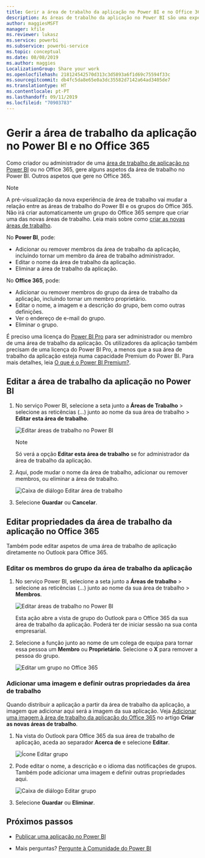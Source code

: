 ```yaml
---
title: Gerir a área de trabalho da aplicação no Power BI e no Office 365
description: As áreas de trabalho da aplicação no Power BI são uma experiência de colaboração baseada nos grupos do Office 365. Faça a gestão das suas áreas de trabalho de aplicação no Power BI e também no Office 365.
author: maggiesMSFT
manager: kfile
ms.reviewer: lukasz
ms.service: powerbi
ms.subservice: powerbi-service
ms.topic: conceptual
ms.date: 08/08/2019
ms.author: maggies
LocalizationGroup: Share your work
ms.openlocfilehash: 218124542570d313c3d5893a6f1d69c75594f33c
ms.sourcegitcommit: db4fc5da8e65e0a3dc35582d7142a64ad3405de7
ms.translationtype: HT
ms.contentlocale: pt-PT
ms.lasthandoff: 09/11/2019
ms.locfileid: "70903783"
---
```

# <a name="manage-your-app-workspace-in-power-bi-and-office-365"></a>Gerir a área de trabalho da aplicação no Power BI e no Office 365

Como criador ou administrador de uma [área de trabalho de aplicação no Power BI](service-create-distribute-apps.md) ou no Office 365, gere alguns aspetos da área de trabalho no Power BI. Outros aspetos que gere no Office 365.

> [!NOTE]
> A pré-visualização da nova experiência de área de trabalho vai mudar a relação entre as áreas de trabalho do Power BI e os grupos do Office 365. Não irá criar automaticamente um grupo do Office 365 sempre que criar uma das novas áreas de trabalho. Leia mais sobre como [criar as novas áreas de trabalho](service-create-the-new-workspaces.md).

No **Power BI**, pode:

* Adicionar ou remover membros da área de trabalho da aplicação, incluindo tornar um membro da área de trabalho administrador.
* Editar o nome da área de trabalho da aplicação.
* Eliminar a área de trabalho da aplicação.

No **Office 365**, pode:

* Adicionar ou remover membros do grupo da área de trabalho da aplicação, incluindo tornar um membro proprietário.
* Editar o nome, a imagem e a descrição do grupo, bem como outras definições.
* Ver o endereço de e-mail do grupo.
* Eliminar o grupo.

É preciso uma licença do [Power BI Pro](service-features-license-type.md) para ser administrador ou membro de uma área de trabalho da aplicação. Os utilizadores da aplicação também precisam de uma licença do Power BI Pro, a menos que a sua área de trabalho da aplicação esteja numa capacidade Premium do Power BI. Para mais detalhes, leia [O que é o Power BI Premium?](service-premium-what-is.md).

## <a name="edit-your-app-workspace-in-power-bi"></a>Editar a área de trabalho da aplicação no Power BI

1. No serviço Power BI, selecione a seta junto a **Áreas de Trabalho** > selecione as reticências (…) junto ao nome da sua área de trabalho > **Editar esta área de trabalho**.

   ![Editar áreas de trabalho no Power BI](media/service-manage-app-workspace-in-power-bi-and-office-365/power-bi-app-ellipsis.png)

   > [!NOTE]
   > Só verá a opção **Editar esta área de trabalho** se for administrador da área de trabalho da aplicação.

1. Aqui, pode mudar o nome da área de trabalho, adicionar ou remover membros, ou eliminar a área de trabalho.

   ![Caixa de diálogo Editar área de trabalho](media/service-manage-app-workspace-in-power-bi-and-office-365/power-bi-app-edit-workspace.png)

1. Selecione **Guardar** ou **Cancelar**.

## <a name="edit-power-bi-app-workspace-properties-in-office-365"></a>Editar propriedades da área de trabalho da aplicação no Office 365

Também pode editar aspetos de uma área de trabalho de aplicação diretamente no Outlook para Office 365.

### <a name="edit-the-members-of-the-app-workspace-group"></a>Editar os membros do grupo da área de trabalho da aplicação

1. No serviço Power BI, selecione a seta junto a **Áreas de trabalho** > selecione as reticências (…) junto ao nome da sua área de trabalho > **Membros**.

   ![Editar áreas de trabalho no Power BI](media/service-manage-app-workspace-in-power-bi-and-office-365/power-bi-app-ellipsis-members.png)

   Esta ação abre a vista de grupo do Outlook para o Office 365 da sua área de trabalho da aplicação. Poderá ter de iniciar sessão na sua conta empresarial.

1. Selecione a função junto ao nome de um colega de equipa para tornar essa pessoa um **Membro** ou **Proprietário**. Selecione o **X** para remover a pessoa do grupo.

   ![Editar um grupo no Office 365](media/service-manage-app-workspace-in-power-bi-and-office-365/pbi_managegroupo365.png)

### <a name="add-an-image-and-set-other-workspace-properties"></a>Adicionar uma imagem e definir outras propriedades da área de trabalho

Quando distribuir a aplicação a partir da área de trabalho da aplicação, a imagem que adicionar aqui será a imagem da sua aplicação. Veja [Adicionar uma imagem à área de trabalho da aplicação do Office 365](service-create-workspaces.md#add-an-image-to-your-office-365-workspace-optional) no artigo **Criar as novas áreas de trabalho**.

1. Na vista do Outlook para Office 365 da sua área de trabalho de aplicação, aceda ao separador **Acerca de** e selecione **Editar**.

    ![Ícone Editar grupo](media/service-manage-app-workspace-in-power-bi-and-office-365/pbi_editgroupo365.png)
1. Pode editar o nome, a descrição e o idioma das notificações de grupos. Também pode adicionar uma imagem e definir outras propriedades aqui.

   ![Caixa de diálogo Editar grupo](media/service-manage-app-workspace-in-power-bi-and-office-365/pbi_editgrpo365dialog.png)

1. Selecione **Guardar** ou **Eliminar**.

## <a name="next-steps"></a>Próximos passos

* [Publicar uma aplicação no Power BI](service-create-distribute-apps.md)

* Mais perguntas? [Pergunte à Comunidade do Power BI](http://community.powerbi.com/)
